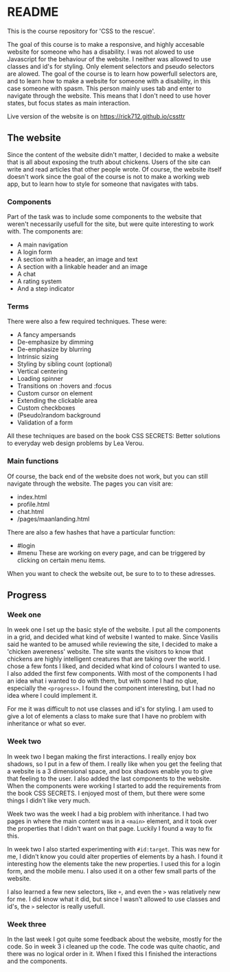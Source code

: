 # README

This is the course repository for 'CSS to the rescue'.

The goal of this course is to make a responsive, and highly accesable website for someone who has a disability. I was not alowed to use Javascript for the behaviour of the website. I neither was allowed to use classes and id's for styling. Only element selectors and pseudo selectors are alowed. The goal of the course is to learn how powerfull selectors are, and to learn how to make a website for someone with a disability, in this case someone with spasm. This person mainly uses tab and enter to navigate through the website. This means that I don't need to use hover states, but focus states as main interaction.

Live version of the website is on https://rick712.github.io/cssttr

## The website
Since the content of the website didn't matter, I decided to make a website that is all about exposing the truth about chickens. Users of the site can write and read articles that other people wrote. Of course, the website itself doesn't work since the goal of the course is not to make a working web app, but to learn how to style for someone that navigates with tabs.

### Components
Part of the task was to include some components to the website that weren't necessarily usefull for the site, but were quite interesting to work with. The components are:
- A main navigation
- A login form
- A section with a header, an image and text
- A section with a linkable header and an image
- A chat
- A rating system
- And a step indicator

### Terms
There were also a few required techniques. These were:
- A fancy ampersands
- De-emphasize by dimming
- De-emphasize by blurring
- Intrinsic sizing
- Styling by sibling count (optional)
- Vertical centering
- Loading spinner
- Transitions on :hovers and :focus
- Custom cursor on element
- Extending the clickable area
- Custom checkboxes
- (Pseudo)random background
- Validation of a form

All these techniques are based on the book CSS SECRETS: Better solutions to everyday web design problems by Lea Verou.

### Main functions
Of course, the back end of the website does not work, but you can still navigate through the website. The pages you can visit are:
- index.html
- profile.html
- chat.html
- /pages/maanlanding.html

There are also a few hashes that have a particular function:
- #login
- #menu
These are working on every page, and can be triggered by clicking on certain menu items.

When you want to check the website out, be sure to to to these adresses.

## Progress

### Week one
In week one I set up the basic style of the website. I put all the components in a grid, and decided what kind of website I wanted to make. Since Vasilis said he wanted to be amused while reviewing the site, I decided to make a 'chicken awereness' website. The site wants the visitors to know that chickens are highly intelligent creatures that are taking over the world. I chose a few fonts I liked, and decided what kind of colours I wanted to use. I also added the first few components. With most of the components I had an idea what i wanted to do with them, but with some I had no qlue, especially the ``<progress>``. I found the component interesting, but I had no idea where I could implement it. 

For me it was difficult to not use classes and id's for styling. I am used to give a lot of elements a class to make sure that I have no problem with inheritance or what so ever.

### Week two
In week two I began making the first interactions. I really enjoy box shadows, so I put in a few of them. I really like when you get the feeling that a website is a 3 dimensional space, and box shadows enable you to give that feeling to the user. I also added the last components to the website. When the components were working I started to add the requirements from the book CSS SECRETS. I enjoyed most of them, but there were some things I didn't like very much. 

Week two was the week I had a big problem with inheritance. I had two pages in where the main content was in a ``<main>`` element, and it took over the properties that I didn't want on that page. Luckily I found a way to fix this.

In week two I also started experimenting with ``#id:target``. This was new for me, I didn't know you could alter properties of elements by a hash. I found it interesting how the elements take the new properties. I used this for a login form, and the mobile menu. I also used it on a other few small parts of the website.

I also learned a few new selectors, like ``+``, and even the ``>`` was relatively new for me. I did know what it did, but since I wasn't allowed to use classes and id's, the ``>`` selector is really usefull.

### Week three
In the last week I got quite some feedback about the website, mostly for the code. So in week 3 i cleaned up the code. The code was quite chaotic, and there was no logical order in it. When I fixed this I finished the interactions and the components. 
